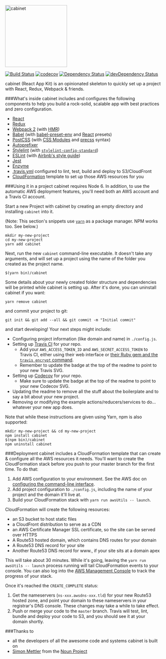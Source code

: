 <img src="https://cabinet.bjacobel.com/logo.svg" alt="cabinet" width="200px">

[![Build Status](https://travis-ci.org/bjacobel/cabinet.svg?branch=master)](https://travis-ci.org/bjacobel/cabinet) [![codecov](https://codecov.io/gh/bjacobel/cabinet/branch/master/graph/badge.svg)](https://codecov.io/gh/bjacobel/cabinet) [![Dependency Status](https://david-dm.org/bjacobel/cabinet.svg)](https://david-dm.org/bjacobel/cabinet) [![devDependency Status](https://david-dm.org/bjacobel/cabinet/dev-status.svg)](https://david-dm.org/bjacobel/cabinet?type=dev)

cabinet (React App Kit) is an opinionated skeleton to quickly set up a project with React, Redux, Webpack & friends.

###What's inside
cabinet includes and configures the following components to help you build a rock-solid, scalable app with best practices and zero configuration.

  - [React](https://facebook.github.io/react/)
  - [Redux](http://redux.js.org/)
  - [Webpack 2](https://webpack.github.io/) (with [HMR](https://webpack.github.io/docs/hot-module-replacement.html))
  - [Babel](https://babeljs.io/) (with [babel-preset-env](https://github.com/babel/babel-preset-env) and [React](http://babeljs.io/docs/plugins/preset-react/) presets)
  - [PostCSS](http://postcss.org/) (with [CSS Modules](https://github.com/css-modules/css-modules) and [precss](https://github.com/jonathantneal/precss) syntax)
  - [Autoprefixer](https://github.com/postcss/autoprefixer)
  - [Stylelint](http://stylelint.io/) (with [`stylelint-config-standard`](https://github.com/stylelint/stylelint-config-standard))
  - [ESLint](http://eslint.org/) (with [Airbnb's style guide](http://airbnb.io/javascript/))
  - [Jest](https://facebook.github.io/jest/)
  - [Enzyme](http://airbnb.io/enzyme/)
  - [.travis.yml](https://docs.travis-ci.com/user/customizing-the-build) configured to lint, test, build and deploy to S3/CloudFront
  - [CloudFormation](https://aws.amazon.com/cloudformation/) template to set up those AWS resources for you

###Using it in a project
cabinet requires Node 6. In addition, to use the automatic AWS deployment features, you'll need both an AWS account and a Travis CI account.

Start a new Project with cabinet by creating an empty directory and installing `cabinet` into it.

(Note: This section's snippets use [`yarn`](https://yarnpkg.com) as a package manager. NPM works too. See below.)

    mkdir my-new-project
    cd my-new-project
    yarn add cabinet

Next, run the new `cabinet` command-line executable. It doesn't take any arguments, and will set up a project using the name of the folder you created as the project name.

    $(yarn bin)/cabinet

Some details about your newly created folder structure and dependencies will be printed while cabinet is setting up. After it's done, you can uninstall cabinet if you want:

    yarn remove cabinet

and commit your project to git:

    git init && git add --all && git commit -m "Initial commit"

and start developing! Your next steps might include:

- Configuring project information (like domain and name) in `./config.js`.
- Setting up [Travis CI](https://travis-ci.org) for your repo.
  - Add your `AWS_ACCESS_TOKEN_ID` and `AWS_SECRET_ACCESS_TOKEN` to Travis CI, either using their web interface or [their Ruby gem and the `travis encrypt` command](https://docs.travis-ci.com/user/environment-variables/).
  - Remember to update the badge at the top of the readme to point to your new Travis SVG.
- Setting up [Codecov](https://codecov.io) for your repo.
  - Make sure to update the badge at the top of the readme to point to your new Codecov SVG.
- Updating the readme to remove all the stuff about the boilerplate and to say a bit about your new project.
- Removing or modifying the example actions/reducers/services to do... whatever your new app does.

Note that while these instructions are given using Yarn, npm is also supported:

    mkdir my-new-project && cd my-new-project
    npm install cabinet
    $(npm bin)/cabinet
    npm uninstall cabinet

###Deployment
cabinet includes a CloudFormation template that can create & configure all the AWS resources it needs. You'll want to create the CloudFormation stack before you push to your master branch for the first time. To do that:

1. Add AWS configuration to your environment. See the AWS doc on [configuring the command-line interface](http://docs.aws.amazon.com/cli/latest/userguide/cli-chap-getting-started.html).
2. Add project configuration to `./config.js`, including the name of your project and the domain it'll live at.
3. Build your CloudFormation stack with `yarn run awsUtils -- launch`.

CloudFormation will create the following resources:

- an S3 bucket to host static files
- a CloudFront distribution to serve as a CDN
- an AWS Certificate Manager SSL certificate, so the site can be served over HTTPS
- A Route53 hosted domain, which contains DNS routes for your domain
- A Route53 DNS record for your site
- Another Route53 DNS record for www.<yoursite>, if your site sits at a domain apex

This will take about 30 minutes. While it's going, leaving the `yarn run awsUtils -- launch` process running will tail CloudFormation events to your console. You can also log into the [AWS Management Console](https://console.aws.amazon.com/cloudformation/home#/stacks?filter=active) to track the progress of your stack.

Once it's reached the `CREATE_COMPLETE` status:

1. Get the nameservers (`ns-xxx.awsdns-xxx.tld`) for your new Route53 hosted zone, and point your domain to these nameservers in your registrar's DNS console. These changes may take a while to take effect.
2. Push or merge your code to the `master` branch. Travis will test, lint, bundle and deploy your code to S3, and you should see it at your domain shortly.

###Thanks to
- all the developers of all the awesome code and systems cabinet is built on
- [Simon Mettler](https://thenounproject.com/search/?q=rocket&i=113198) from the [Noun Project](https://thenounproject.com/search/?q=rocket&i=113198)
